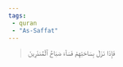 ```yaml
---
tags: 
 - quran 
 - "As-Saffat"
---
```


> فَإِذَا نَزَلَ بِسَاحَتِهِمۡ فَسَآءَ صَبَاحُ ٱلۡمُنذَرِينَ
